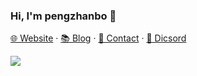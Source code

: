<!-- ### Hi there 👋

**pengzhanbo/pengzhanbo** is a ✨ _special_ ✨ repository because its `README.md` (this file) appears on your GitHub profile.

Here are some ideas to get you started:

- 🔭 I’m currently working on ...
- 🌱 I’m currently learning ...
- 👯 I’m looking to collaborate on ...
- 🤔 I’m looking for help with ...
- 💬 Ask me about ...
- 📫 How to reach me: ...
- 😄 Pronouns: ...
- ⚡ Fun fact: ...
-->

### Hi, I'm pengzhanbo 👋

[🌐 Website](https://pengzhanbo.cn) · [📚 Blog](https://pengzhanbo.cn/blog/) · [📇 Contact](mailto:q942450674@outlook.com) · [💬 Dicsord](https://discord.gg/UJGcxJ9jnj)

[![](https://github-readme-stats.vercel.app/api?username=pengzhanbo&show_icons=true)](https://github-readme-stats.vercel.app/api?username=pengzhanbo&show_icons=true)

